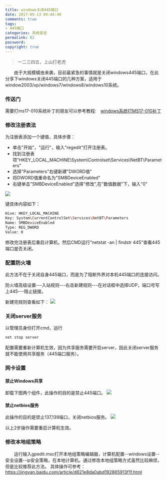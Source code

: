 ```yaml
---
title: windows关闭445端口
date: 2017-05-13 09:44:49
comments: true
tags:
- 445端口
categories: 系统安全
permalink: 02
password:
copyright: true
---
```

<blockquote class="blockquote-center">一二三四五，上山打老虎</blockquote>
　　由于大规模蠕虫来袭，目前最紧急的事情就是关闭windows445端口，在此分享下windows关闭445端口的几种方案，适用于window2003/xp/windows7/windows8/windows10系统。
<!--more -->

### 传送门

需要打ms17-010系统补丁的朋友可以参考教程:　[windows系统打MS17-010补丁](http://thief.one/2017/05/15/1)

### 修改注册表法
为注册表添加一个键值，具体步骤：
* 单击"开始"，"运行"，输入"regedit"打开注册表。
* 找到注册表项"HKEY_LOCAL_MACHINE\System\Controlset\Services\NetBT\Parameters"
* 选择"Parameters"右键新建"DWORD值"
* 将DWORD值重命名为"SMBDeviceEnabled"
* 右键单击"SMBDeviceEnabled"选择"修改",在"数值数据"下，输入"0"

![](/upload_image/2017051302/3.png)

键具体内容如下：
```bash
Hive: HKEY_LOCAL_MACHINE
Key: System\CurrentControlSet\Services\NetBT\Parameters
Name: SMBDeviceEnabled
Type: REG_DWORD
Value: 0
```
修改完注册表后重启计算机，然后CMD运行"netstat -an | findstr 445"查看445端口是否关闭。

### 配置防火墙
此方法不在于关闭自身445端口，而是为了阻断外界对本机445端口的连接访问。

防火墙高级设置---入站规则---右击新建规则---在对话框中选择UDP，端口号写上445---阻止链接。

新建完规则查看如下：
![](/upload_image/2017051302/4.png)

### 关闭server服务
以管理员身份打开cmd，运行
```bash
net stop server
```
配置需要重新计算机生效，因为共享服务需要开启server，因此关闭server服务就不能使用共享服务（445端口服务）。

### 网卡设置
#### 禁止Windows共享
卸载下图两个组件，此操作的目的是禁止445端口。
![](/upload_image/2017051302/1.png)

#### 禁止netbios服务
此操作的目的是禁止137,139端口，关闭netbios服务。
![](/upload_image/2017051302/2.png)

以上2步操作需要重启计算机生效。

### 修改本地组策略
　　运行输入gpedit.msc打开本地组策略编辑器，计算机配置--windows设置--安全设置--ip安全策略，在本地计算机。通过修改本地组策略方式虽然比较麻烦，但是比较推荐此方法。
具体操作可参考：https://jingyan.baidu.com/article/d621e8da0abd192865913f1f.html
